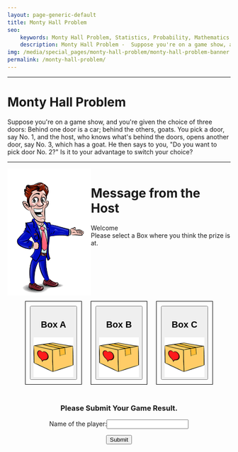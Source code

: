 ```yaml
---
layout: page-generic-default
title: Monty Hall Problem
seo: 
    keywords: Monty Hall Problem, Statistics, Probability, Mathematics
    description: Monty Hall Problem -  Suppose you're on a game show, and you're given the choice of three doors -- Behind one door is a car; behind the others, goats. You pick a door, say No. 1, and the host, who knows what's behind the doors, opens another door, say No. 3, which has a goat. He then says to you, "Do you want to pick door No. 2?" Is it to your advantage to switch your choice?
img: /media/special_pages/monty-hall-problem/monty-hall-problem-banner.jpg
permalink: /monty-hall-problem/
---
```

<hr>
<h1>Monty Hall Problem</h1>
<p>Suppose you're on a game show, and you're given the choice of three doors: Behind one door is a car; behind the others, goats. You pick a door, say No. 1, and the host, who knows what's behind the doors, opens another door, say No. 3, which has a goat. He then says to you, "Do you want to pick door No. 2?" Is it to your advantage to switch your choice?</p>
<hr>

<div class="host">
    <div class="host-img-container"><img src="/media/special_pages/monty-hall-problem/host.png" alt="" width="100%" ></div>
    <div class="message-container">
        <h1>Message from the Host</h1>
        <p id="host-message">Welcome<br>Please select a Box where you think the prize is at.</p>
    </div>
</div>

<div class="doors-group">
    <div class="door-wrapper">
        <button id="door1">
            <h2>Box A</h2>
            <div class="doorimg-container"><img src="/media/special_pages/monty-hall-problem/door-closed.png" alt=""  width="100%"></div>
        </button>
    </div>
    <div class="door-wrapper">
        <button id="door2">
            <h2>Box B</h2>
            <div class="doorimg-container"><img src="/media/special_pages/monty-hall-problem/door-closed.png" alt="" width="100%"></div>
        </button>
    </div>
    <div class="door-wrapper">
        <button id="door3">
            <h2>Box C</h2>
            <div class="doorimg-container"><img src="/media/special_pages/monty-hall-problem/door-closed.png" alt="" width="100%"></div>
        </button>
    </div>
</div>

<form action="" method="" style="padding: 10px; text-align: center;">
    <h3>Please Submit Your Game Result.</h3>
    <p>Name of the player:<input id="playerName" type="text" name="name"></p>
    <input type = "submit" name = "submit" value = "Submit" />
    <h1 id="submitStat"></h1>
</form>

<div style="height: 100px;"></div>

<style>

    .host
    {
        display: flex;
        width: 100%;
    }
    .host-img-container
    {
        width: 200px    ;
    }

    .doors-group
    {
        display: flex;
        width: 100%;
        justify-content: center;
        flex-wrap: wrap;
    }

    .door-wrapper
    {
        width: calc(25% - 20px);
        margin: 10px;
        padding: 10px;
        border: solid black 1px;
    }
    .door-wrapper > button
    {cursor: pointer;}

    .doorimg-container
    {
        max-width: 200px;
    }

    .door-selected{
        background-color: #00DBDE;
        background-image: linear-gradient(60deg, #00DBDE 0%, #FC00FF 100%);
    }

    .door-empty
    {
        background: #ff0000;
        transform: scale(.8);
        transition: transform .5s;
    }

    .door-empty > button
    {
        cursor: no-drop;
    }
</style>

<script>
    var completeStat = false;
    var choice1 = null;
    var choice2 = null;
    var switched = null;
    var winStat = null;

    console.log("Monty Hall Problem");
    var prizeDoor = Math.floor(Math.random()*10)%3;

    var rand2 = -1; //initilizing rand2

    var stage1 = false;
    var stage2 = false;

    var door1 = document.getElementById("door1");
    var door2 = document.getElementById("door2");
    var door3 = document.getElementById("door3");
    var doors = document.getElementsByClassName("door-wrapper");

    var hostMsg = document.getElementById("host-message")

    door1.addEventListener("click", () =>{
        console.log("You have selected Box A");
        if(stage1 == false && stage2 == false) step1(0,prizeDoor);
        else if (stage1 == true && stage2 == false) step2(0);
        else console.log("Alteady completed.");
    });
    door2.addEventListener("click", () =>{
        console.log("You have selected Box B");
        if(stage1 == false && stage2 == false) step1(1,prizeDoor);
        else if (stage1 == true && stage2 == false) step2(1);
        else console.log("Alteady completed.");
    });
    door3.addEventListener("click", () =>{
        console.log("You have selected Box C");
        if(stage1 == false && stage2 == false) step1(2,prizeDoor);
        else if (stage1 == true && stage2 == false) step2(2);
        else console.log("Alteady completed.");
    });

    function step1(doorSelect, doorPrize) //Step 1 Function
    {
        stage1 = true;

        doors[doorSelect].classList.add("door-selected");
        
        if(doorSelect === doorPrize)
        {
            rand2 = (doorPrize+1)%3;
        }
        else
        {
            rand2 = 3-doorSelect-doorPrize;
        }

        doors[rand2].children[0].children[1].children[0].src = "/media/special_pages/monty-hall-problem/door-empty.png"
        
        hostMsg.innerText="So, you've selected Box "+ (doorSelect+1) + ".\nNow I've revealed Door " + (rand2+1) +".\nSo do you like to change your choice or would you like to hold on to your previous choice?"

        doors[rand2].classList.add("door-empty");

        choice1 = doorSelect;
    }

    function step2(doorSelect) //Step 2 Function
    {
        if (doorSelect == rand2)
        {
            stage2 = false;
            alert("Box "+(doorSelect+1)+" has already been revealed. You can't select that box");
            return 0;
        }
        else {
            stage2 = true;
            doors[doorSelect].classList.add("door-selected");
        }

        doors[0].children[0].children[1].children[0].src = "/media/special_pages/monty-hall-problem/door-empty.png"
        doors[1].children[0].children[1].children[0].src = "/media/special_pages/monty-hall-problem/door-empty.png"
        doors[2].children[0].children[1].children[0].src = "/media/special_pages/monty-hall-problem/door-empty.png"
        doors[prizeDoor].children[0].children[1].children[0].src = "/media/special_pages/monty-hall-problem/door-prize.png"

        if(doorSelect == prizeDoor)
        {
            hostMsg.innerText="You've Won!"
            winStat = 1;
        }
        else {
            hostMsg.innerText="You've Lost!"
            winStat = 0;
        }

        choice2 = doorSelect;

    }


    function rprtSend(event)
    {

        try{event.preventDefault();}
        finally{}   

        if (completeStat) 
        {
            alert("You've already submitted your game result. You can refresh this page and play again.");
            return 0;
        }
        else 


        if (choice1 == 0) choice1 = 'A';
        else if(choice1 == 1) choice1 ='B';
        else choice1 = "C";

        if (choice2 == 0) choice2 = 'A';
        else if(choice2 == 1) choice2 ='B';
        else choice2 = "C";

        if (prizeDoor == 0) prizeDoor = 'A';
        else if(prizeDoor == 1) prizeDoor ='B';
        else prizeDoor = "C";

        if (choice1 == choice2) switched = 0;
        else switched = 1;

        var playerName = document.getElementById("playerName").value;

        var rprt='name='+playerName+'&choice1='+choice1+'&choice2='+choice2+'&prizeDoor='+prizeDoor+'&switched='+switched+'&winStat='+winStat;

        // Send to server
        var scriptURL = "https://script.google.com/macros/s/AKfycbztSHZyG-Cey61xkFpWeIoAMxUH6SuvAyXR6380Pw/exec?"+rprt;

        console.log(scriptURL);
        
        fetch(scriptURL,{method:'get'})
        .then(Response => {
            //Response = Response.text();
            document.getElementById("submitStat").innerHTML="Successfully Submitted! Thanks for Playing<br><a href=\"https://docs.google.com/spreadsheets/d/1IIRbj1Ll6jUtJ_f71nAYpPpr74s9_Yv9KTYbTq2-hMo/edit?usp=sharing\" target=\"_blank\">View All Datasets & Analysis</a>\"";
            console.log(Response);
            completeStat = true;
        })
        .catch(Error => {
            document.getElementById("submitStat").innerHTML="Error!! Couldn't Submit your result.<br>Error Response: "+Error;
            console.log(Error);
            completeStat = true;
        });
    }

    document.forms[0].addEventListener('submit', rprtSend);

</script>
